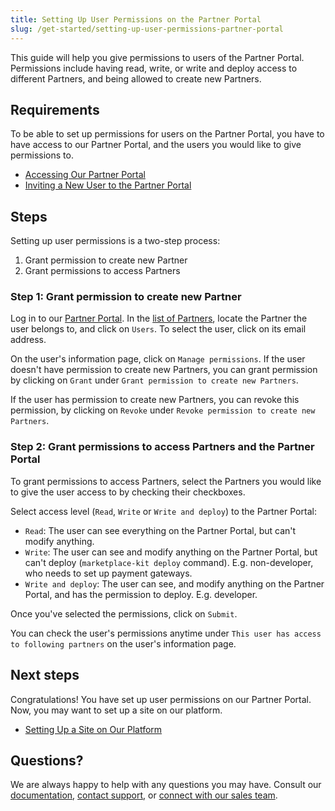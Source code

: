 ```yaml
---
title: Setting Up User Permissions on the Partner Portal
slug: /get-started/setting-up-user-permissions-partner-portal
---
```

This guide will help you give permissions to users of the Partner Portal. Permissions include having read, write, or write and deploy access to different Partners, and being allowed to create new Partners. 

## Requirements
To be able to set up permissions for users on the Partner Portal, you have to have access to our Partner Portal, and the users you would like to give permissions to. 

* [Accessing Our Partner Portal]()
* [Inviting a New User to the Partner Portal]()

## Steps 

Setting up user permissions is a two-step process:

1.   Grant permission to create new Partner
2.   Grant permissions to access Partners 

### Step 1: Grant permission to create new Partner

Log in to our [Partner Portal](https://portal.apps.near-me.com). In the [list of Partners](https://portal.apps.near-me.com/partners), locate the Partner the user belongs to, and click on `Users`. To select the user, click on its email address.   

On the user's information page, click on `Manage permissions`. If the user doesn't have permission to create new Partners, you can grant permission by clicking on `Grant` under `Grant permission to create new Partners`. 

If the user has permission to create new Partners, you can revoke this permission, by clicking on `Revoke` under `Revoke permission to create new Partners`. 

### Step 2: Grant permissions to access Partners and the Partner Portal

To grant permissions to access Partners, select the Partners you would like to give the user access to by checking their checkboxes. 

Select access level (`Read`, `Write` or `Write and deploy`) to the Partner Portal:
* `Read`: The user can see everything on the Partner Portal, but can't modify anything. 
* `Write`: The user can see and modify anything on the Partner Portal, but can't deploy (`marketplace-kit deploy` command). E.g. non-developer, who needs to set up payment gateways. 
* `Write and deploy`: The user can see, and modify anything on the Partner Portal, and has the permission to deploy. E.g. developer. 

Once you've selected the permissions, click on `Submit`. 

You can check the user's permissions anytime under `This user has access to following partners` on the user's information page. 

## Next steps
Congratulations! You have set up user permissions on our Partner Portal. Now, you may want to set up a site on our platform.  

* [Setting Up a Site on Our Platform]()

## Questions?

We are always happy to help with any questions you may have. Consult our  [documentation](), [contact support](), or  [connect with our sales team](). 
